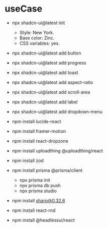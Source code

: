 # useCase

- npx shadcn-ui@latest init
    - Style: New York.
    - Base color: Zinc.
    - CSS variables: yes.

- npx shadcn-ui@latest add button
- npx shadcn-ui@latest add progress
- npx shadcn-ui@latest add toast
- npx shadcn-ui@latest add aspect-ratio
- npx shadcn-ui@latest add scroll-area
- npx shadcn-ui@latest add label
- npx shadcn-ui@latest add dropdown-menu

- npm install lucide-react

- npm install framer-motion

- npm install react-dropzone

- npm install uploadthing @uploadthing/react

- npm install zod

- npm install prisma @prisma/client
    - npx prisma init
    - npx prisma db push
    - npx prisma studio

- npm install sharp@0.32.6

- npm install react-rnd

- npm install @headlessui/react
